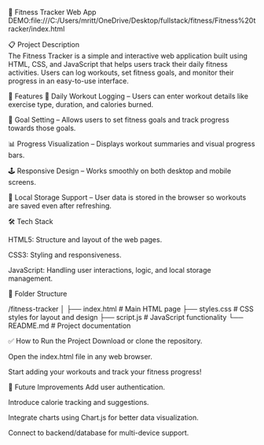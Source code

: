 💪 Fitness Tracker Web App     DEMO:file:///C:/Users/mritt/OneDrive/Desktop/fullstack/fitness/Fitness%20tracker/index.html


📋 Project Description                   
The Fitness Tracker is a simple and interactive web application built using HTML, CSS, and JavaScript that helps users track their daily fitness activities. Users can log workouts, set fitness goals, and monitor their progress in an easy-to-use interface.



🚀 Features
📅 Daily Workout Logging – Users can enter workout details like exercise type, duration, and calories burned.

🎯 Goal Setting – Allows users to set fitness goals and track progress towards those goals.

📊 Progress Visualization – Displays workout summaries and visual progress bars.

🕹️ Responsive Design – Works smoothly on both desktop and mobile screens.

💾 Local Storage Support – User data is stored in the browser so workouts are saved even after refreshing.

🛠️ Tech Stack



HTML5: Structure and layout of the web pages.

CSS3: Styling and responsiveness.

JavaScript: Handling user interactions, logic, and local storage management.



📂 Folder Structure

/fitness-tracker
│
├── index.html      # Main HTML page
├── styles.css      # CSS styles for layout and design
├── script.js       # JavaScript functionality
└── README.md       # Project documentation


✅ How to Run the Project
Download or clone the repository.

Open the index.html file in any web browser.

Start adding your workouts and track your fitness progress!



🎯 Future Improvements
Add user authentication.

Introduce calorie tracking and suggestions.

Integrate charts using Chart.js for better data visualization.

Connect to backend/database for multi-device support.

